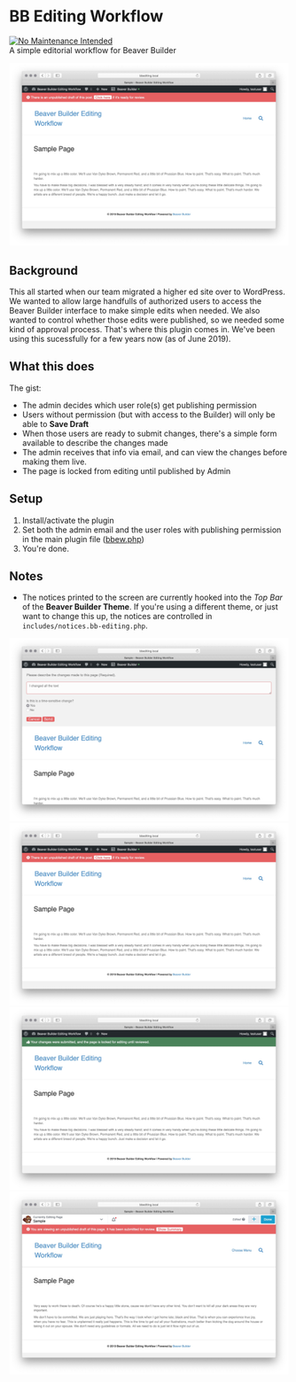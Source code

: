 # BB Editing Workflow
[![No Maintenance Intended](http://unmaintained.tech/badge.svg)](http://unmaintained.tech/)   
A simple editorial workflow for Beaver Builder

<p align="center">
<img alt="A page ready to review" width="600" src="https://github.com/corypina/bbew/blob/master/img/03.ready-for-review.jpg" />
</p>

## Background
This all started when our team migrated a higher ed site over to WordPress. We wanted to allow large handfulls of authorized users to access the Beaver Builder interface to make simple edits when needed. We also wanted to control whether those edits were published, so we needed some kind of approval process. That's where this plugin comes in. We've been using this sucessfully for a few years now (as of June 2019).

## What this does
The gist:
- The admin decides which user role(s) get publishing permission
- Users without permission (but with access to the Builder) will only be able to **Save Draft**
- When those users are ready to submit changes, there's a simple form available to describe the changes made
- The admin receives that info via email, and can view the changes before making them live.
- The page is locked from editing until published by Admin

## Setup
1. Install/activate the plugin
2. Set both the admin email and the user roles with publishing permission in the main plugin file ([bbew.php](bbew.php))
3. You're done.


## Notes
- The notices printed to the screen are currently hooked into the *Top Bar* of the **Beaver Builder Theme**. If you're using a different theme, or just want to change this up, the notices are controlled in `includes/notices.bb-editing.php`.

<p align="center">
  <img alt="Describing the changes" width="600" src="https://github.com/corypina/bbew/blob/master/img/04.changes-summary.jpg" />
  <img alt="A page ready to review" width="600" src="https://github.com/corypina/bbew/blob/master/img/03.ready-for-review.jpg" />
  <img alt="Locked for editing" width="600" src="https://github.com/corypina/bbew/blob/master/img/06.locked.jpg" />
  <img alt="Locked for editing" width="600" src="https://github.com/corypina/bbew/blob/master/img/09.viewing-unpublished.jpg" />
</p>
